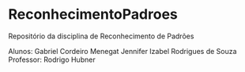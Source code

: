 # ReconhecimentoPadroes
Repositório da disciplina de Reconhecimento de Padrões

Alunos: Gabriel Cordeiro Menegat
        Jennifer Izabel Rodrigues de Souza
Professor: Rodrigo Hubner
